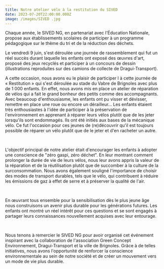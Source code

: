 ```yaml
---
title: Notre atelier vélo à la restitution du SIVED
date: 2023-07-20T22:00:00.000Z
image: /images/SIVED .jpg
---
```


Chaque année, le SIVED NG, en partenariat avec l'Éducation Nationale, propose aux établissements scolaires de participer à un programme pédagogique sur le thème du tri et de la réduction des déchets. 

Le vendredi 9 juin, s'est déroulée une journée de rassemblement qui fut un réel succès durant laquelle les enfants ont exposé des œuvres d'art, proposé des jeux recyclés et participer à un concours de dessin (illustrations reproduites sur des camions de collecte de Dragui-Transport).

A cette occasion, nous avons eu le plaisir de participer l à cette journée de « Restitution » qui s'est déroulée au stade du Vabre de Brignoles avec plus de 1 000 enfants. En effet, nous avons mis en place un atelier de réparation de vélos qui a fait le grand bonheur des petits comme des accompagnants. Avec beaucoup d'enthousiasme, les enfants ont pu visser et dévisser, remettre en place une roue ou encore un dérailleur… Les enfants étaient très enthousiastes à l'idée de participer à la préservation de l'environnement en apprenant à réparer leurs vélos plutôt que de les jeter lorsqu'ils sont endommagés. Ils ont été initiés aux bases de la mécanique vélo. Ce fut l'occasion pour ces jeunes de (re)découvrir qu'il est toujours possible de réparer un vélo plutôt que de le jeter et d'en racheter un autre.

 

L'objectif principal de notre atelier était d'encourager les enfants à adopter une conscience de "zéro gaspi, zéro déchet". En leur montrant comment prolonger la durée de vie de leurs vélos, nous leur avons appris la valeur de la réparation et de la réutilisation plutôt que de succomber à la culture de la surconsommation. Nous avons également souligné l'importance de choisir des modes de transport durables, tels que le vélo, qui contribuent à réduire les émissions de gaz à effet de serre et à préserver la qualité de l'air.

 

En œuvrant tous ensemble pour la sensibilisation dès le plus jeune âge nous construisons un avenir plus durable pour les générations futures. Les enfants ont montré un réel intérêt pour ces questions et se sont engagés à partager leurs connaissances nouvellement acquises avec leur entourage.

 

Nous tenons à remercier le SIVED NG pour avoir organisé cet événement inspirant avec la collaboration de l'association Green Concept Environnement, Dragui-Transport et la ville de Brignoles. Grâce à de telles initiatives, nous avons l'opportunité de renforcer la conscience environnementale au sein de notre société et de créer un mouvement vers un mode de vie plus durable.
